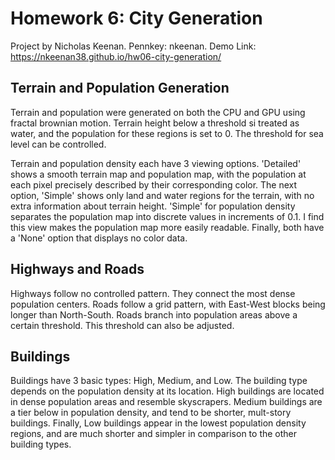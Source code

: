 # Homework 6: City Generation

Project by Nicholas Keenan. Pennkey: nkeenan.
Demo Link: https://nkeenan38.github.io/hw06-city-generation/

## Terrain and Population Generation
Terrain and population were generated on both the CPU and GPU using fractal brownian motion. Terrain height below a threshold si treated as water, and the population for these regions is set to 0. The threshold for sea level can be controlled. 

Terrain and population density each have 3 viewing options. 'Detailed' shows a smooth terrain map and population map, with the population at each pixel precisely described by their corresponding color. The next option, 'Simple' shows only land and water regions for the terrain, with no extra information about terrain height. 'Simple' for population density separates the population map into discrete values in increments of 0.1. I find this view makes the population map more easily readable. Finally, both have a 'None' option that displays no color data.

## Highways and Roads
Highways follow no controlled pattern. They connect the most dense population centers. Roads follow a grid pattern, with East-West blocks being longer than North-South. Roads branch into population areas above a certain threshold. This threshold can also be adjusted.

## Buildings
Buildings have 3 basic types: High, Medium, and Low. The building type depends on the population density at its location. High buildings are located in dense population areas and resemble skyscrapers. Medium buildings are a tier below in population density, and tend to be shorter, mult-story buildings. Finally, Low buildings appear in the lowest population density regions, and are much shorter and simpler in comparison to the other building types.